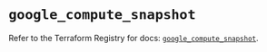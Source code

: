 # `google_compute_snapshot`

Refer to the Terraform Registry for docs: [`google_compute_snapshot`](https://registry.terraform.io/providers/hashicorp/google/5.30.0/docs/resources/compute_snapshot).
